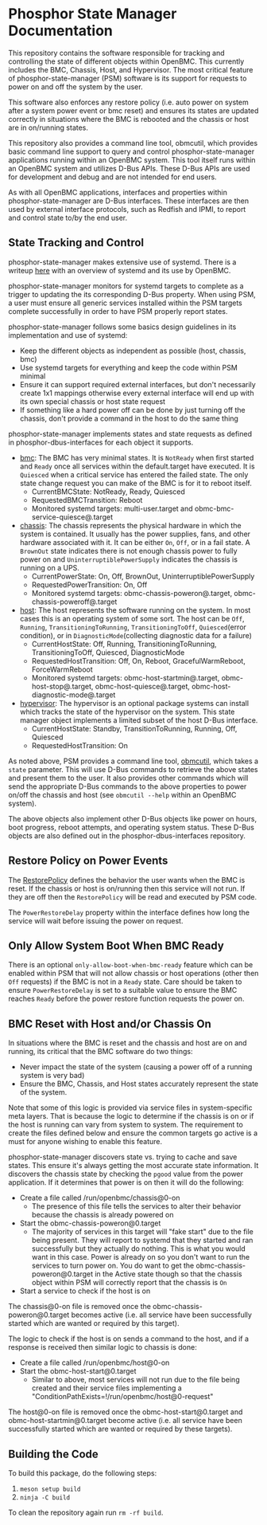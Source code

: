 # Phosphor State Manager Documentation

This repository contains the software responsible for tracking and controlling
the state of different objects within OpenBMC. This currently includes the BMC,
Chassis, Host, and Hypervisor. The most critical feature of
phosphor-state-manager (PSM) software is its support for requests to power on
and off the system by the user.

This software also enforces any restore policy (i.e. auto power on system after
a system power event or bmc reset) and ensures its states are updated correctly
in situations where the BMC is rebooted and the chassis or host are in
on/running states.

This repository also provides a command line tool, obmcutil, which provides
basic command line support to query and control phosphor-state-manager
applications running within an OpenBMC system. This tool itself runs within an
OpenBMC system and utilizes D-Bus APIs. These D-Bus APIs are used for
development and debug and are not intended for end users.

As with all OpenBMC applications, interfaces and properties within
phosphor-state-manager are D-Bus interfaces. These interfaces are then used by
external interface protocols, such as Redfish and IPMI, to report and control
state to/by the end user.

## State Tracking and Control

phosphor-state-manager makes extensive use of systemd. There is a writeup
[here][1] with an overview of systemd and its use by OpenBMC.

phosphor-state-manager monitors for systemd targets to complete as a trigger to
updating the its corresponding D-Bus property. When using PSM, a user must
ensure all generic services installed within the PSM targets complete
successfully in order to have PSM properly report states.

phosphor-state-manager follows some basics design guidelines in its
implementation and use of systemd:

- Keep the different objects as independent as possible (host, chassis, bmc)
- Use systemd targets for everything and keep the code within PSM minimal
- Ensure it can support required external interfaces, but don't necessarily
  create 1x1 mappings otherwise every external interface will end up with its
  own special chassis or host state request
- If something like a hard power off can be done by just turning off the
  chassis, don't provide a command in the host to do the same thing

phosphor-state-manager implements states and state requests as defined in
phosphor-dbus-interfaces for each object it supports.

- [bmc][2]: The BMC has very minimal states. It is `NotReady` when first started
  and `Ready` once all services within the default.target have executed. It is
  `Quiesced` when a critical service has entered the failed state. The only
  state change request you can make of the BMC is for it to reboot itself.
  - CurrentBMCState: NotReady, Ready, Quiesced
  - RequestedBMCTransition: Reboot
  - Monitored systemd targets: multi-user.target and
    obmc-bmc-service-quiesce\@.target
- [chassis][3]: The chassis represents the physical hardware in which the system
  is contained. It usually has the power supplies, fans, and other hardware
  associated with it. It can be either `On`, `Off`, or in a fail state. A
  `BrownOut` state indicates there is not enough chassis power to fully power on
  and `UninterruptiblePowerSupply` indicates the chassis is running on a UPS.
  - CurrentPowerState: On, Off, BrownOut, UninterruptiblePowerSupply
  - RequestedPowerTransition: On, Off
  - Monitored systemd targets: obmc-chassis-poweron\@.target,
    obmc-chassis-poweroff\@.target
- [host][4]: The host represents the software running on the system. In most
  cases this is an operating system of some sort. The host can be `Off`,
  `Running`, `TransitioningToRunning`, `TransitioningToOff`, `Quiesced`(error
  condition), or in `DiagnosticMode`(collecting diagnostic data for a failure)
  - CurrentHostState: Off, Running, TransitioningToRunning, TransitioningToOff,
    Quiesced, DiagnosticMode
  - RequestedHostTransition: Off, On, Reboot, GracefulWarmReboot,
    ForceWarmReboot
  - Monitored systemd targets: obmc-host-startmin\@.target,
    obmc-host-stop\@.target, obmc-host-quiesce\@.target,
    obmc-host-diagnostic-mode\@.target
- [hypervisor][4]: The hypervisor is an optional package systems can install
  which tracks the state of the hypervisor on the system. This state manager
  object implements a limited subset of the host D-Bus interface.
  - CurrentHostState: Standby, TransitionToRunning, Running, Off, Quiesced
  - RequestedHostTransition: On

As noted above, PSM provides a command line tool, [obmcutil][5], which takes a
`state` parameter. This will use D-Bus commands to retrieve the above states and
present them to the user. It also provides other commands which will send the
appropriate D-Bus commands to the above properties to power on/off the chassis
and host (see `obmcutil --help` within an OpenBMC system).

The above objects also implement other D-Bus objects like power on hours, boot
progress, reboot attempts, and operating system status. These D-Bus objects are
also defined out in the phosphor-dbus-interfaces repository.

## Restore Policy on Power Events

The [RestorePolicy][6] defines the behavior the user wants when the BMC is
reset. If the chassis or host is on/running then this service will not run. If
they are off then the `RestorePolicy` will be read and executed by PSM code.

The `PowerRestoreDelay` property within the interface defines how long the
service will wait before issuing the power on request.

## Only Allow System Boot When BMC Ready

There is an optional `only-allow-boot-when-bmc-ready` feature which can be
enabled within PSM that will not allow chassis or host operations (other then
`Off` requests) if the BMC is not in a `Ready` state. Care should be taken to
ensure `PowerRestoreDelay` is set to a suitable value to ensure the BMC reaches
`Ready` before the power restore function requests the power on.

## BMC Reset with Host and/or Chassis On

In situations where the BMC is reset and the chassis and host are on and
running, its critical that the BMC software do two things:

- Never impact the state of the system (causing a power off of a running system
  is very bad)
- Ensure the BMC, Chassis, and Host states accurately represent the state of the
  system.

Note that some of this logic is provided via service files in system-specific
meta layers. That is because the logic to determine if the chassis is on or if
the host is running can vary from system to system. The requirement to create
the files defined below and ensure the common targets go active is a must for
anyone wishing to enable this feature.

phosphor-state-manager discovers state vs. trying to cache and save states. This
ensure it's always getting the most accurate state information. It discovers the
chassis state by checking the `pgood` value from the power application. If it
determines that power is on then it will do the following:

- Create a file called /run/openbmc/chassis@0-on
  - The presence of this file tells the services to alter their behavior because
    the chassis is already powered on
- Start the obmc-chassis-poweron\@0.target
  - The majority of services in this target will "fake start" due to the file
    being present. They will report to systemd that they started and ran
    successfully but they actually do nothing. This is what you would want in
    this case. Power is already on so you don't want to run the services to turn
    power on. You do want to get the obmc-chassis-poweron\@0.target in the
    Active state though so that the chassis object within PSM will correctly
    report that the chassis is `On`
- Start a service to check if the host is on

The chassis@0-on file is removed once the obmc-chassis-poweron\@0.target
becomes active (i.e. all service have been successfully started which are wanted
or required by this target).

The logic to check if the host is on sends a command to the host, and if a
response is received then similar logic to chassis is done:

- Create a file called /run/openbmc/host@0-on
- Start the obmc-host-start\@0.target
  - Similar to above, most services will not run due to the file being created
    and their service files implementing a
    "ConditionPathExists=!/run/openbmc/host@0-request"

The host@0-on file is removed once the obmc-host-start\@0.target and
obmc-host-startmin\@0.target become active (i.e. all service have been
successfully started which are wanted or required by these targets).

## Building the Code

To build this package, do the following steps:

1. `meson setup build`
2. `ninja -C build`

To clean the repository again run `rm -rf build`.

[1]: https://github.com/openbmc/docs/blob/master/architecture/openbmc-systemd.md
[2]:
  https://github.com/openbmc/phosphor-dbus-interfaces/blob/master/yaml/xyz/openbmc_project/State/BMC.interface.yaml
[3]:
  https://github.com/openbmc/phosphor-dbus-interfaces/blob/master/yaml/xyz/openbmc_project/State/Chassis.interface.yaml
[4]:
  https://github.com/openbmc/phosphor-dbus-interfaces/blob/master/yaml/xyz/openbmc_project/State/Host.interface.yaml
[5]: https://github.com/openbmc/phosphor-state-manager/blob/master/obmcutil
[6]:
  https://github.com/openbmc/phosphor-dbus-interfaces/blob/master/yaml/xyz/openbmc_project/Control/Power/RestorePolicy.interface.yaml
